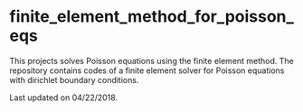 # finite_element_method_for_poisson_eqs

This projects solves Poisson equations using the finite element method. 
The repository contains codes of a finite element solver for Poisson equations with dirichlet boundary conditions. 

Last updated on 04/22/2018.
